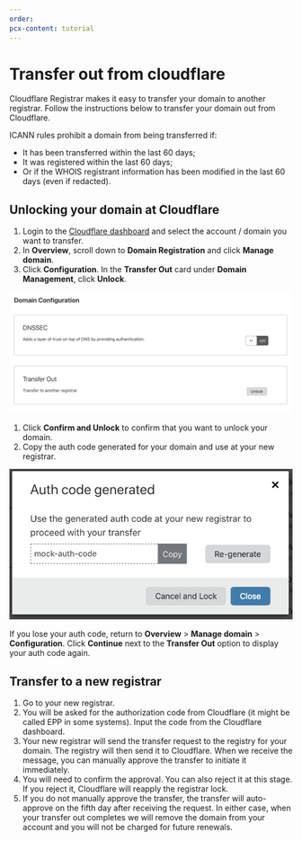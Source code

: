 ```yaml
---
order:
pcx-content: tutorial
---
```


# Transfer out from cloudflare

Cloudflare Registrar makes it easy to transfer your domain to another registrar. Follow the instructions below to transfer your domain out from Cloudflare.

<Aside type="warning">

ICANN rules prohibit a domain from being transferred if: 
* It has been transferred within the last 60 days;
* It was registered within the last 60 days;
* Or if the WHOIS registrant information has been modified in the last 60 days (even if redacted).

</Aside>

## Unlocking your domain at Cloudflare

1. Login to the [Cloudflare dashboard](https://dash.cloudflare.com/login) and select the account / domain you want to transfer.
1. In **Overview**, scroll down to **Domain Registration** and click **Manage domain**. 
1. Click **Configuration**. In the **Transfer Out** card under **Domain Management**, click **Unlock**.

  ![Domain registration dashboard screenshot](../static/start-transfer-out.png)

1. Click **Confirm and Unlock** to confirm that you want to unlock your domain.
1. Copy the auth code generated for your domain and use at your new registrar.

  <div class="medium-img">

  ![Authorization code generation modal](../static/auth-generated.png)

  </div>

If you lose your auth code, return to **Overview** > **Manage domain** > **Configuration**. Click **Continue** next to the **Transfer Out** option to display your auth code again.

## Transfer to a new registrar

1. Go to your new registrar.
1. You will be asked for the authorization code from Cloudflare (it might be called EPP in some systems). Input the code from the Cloudflare dashboard.
1. Your new registrar will send the transfer request to the registry for your domain. The registry will then send it to Cloudflare. When we receive the message, you can manually approve the transfer to initiate it immediately.
1. You will need to confirm the approval. You can also reject it at this stage. If you reject it, Cloudflare will reapply the registrar lock.
1. If you do not manually approve the transfer, the transfer will auto-approve on the fifth day after receiving the request. In either case, when your transfer out completes we will remove the domain from your account and you will not be charged for future renewals.